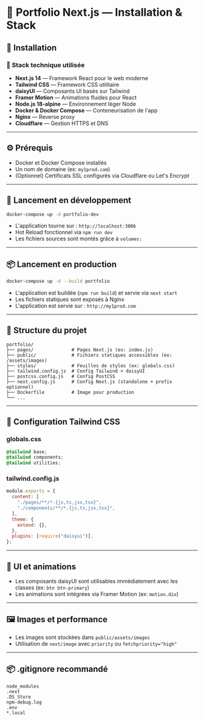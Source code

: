 # 📘 Portfolio Next.js — Installation & Stack

## 🚀 Installation

### 🧱 Stack technique utilisée

* **Next.js 14** — Framework React pour le web moderne
* **Tailwind CSS** — Framework CSS utilitaire
* **daisyUI** — Composants UI basés sur Tailwind
* **Framer Motion** — Animations fluides pour React
* **Node.js 18-alpine** — Environnement léger Node
* **Docker & Docker Compose** — Conteneurisation de l'app
* **Nginx** — Reverse proxy
* **Cloudflare** — Gestion HTTPS et DNS

---

## ⚙️ Prérequis

* Docker et Docker Compose installés
* Un nom de domaine (ex: `my1prod.com`)
* (Optionnel) Certificats SSL configurés via Cloudflare ou Let's Encrypt

---

## 🧪 Lancement en développement

```bash
docker-compose up -d portfolio-dev
```

* L'application tourne sur : `http://localhost:3006`
* Hot Reload fonctionnel via `npm run dev`
* Les fichiers sources sont montés grâce à `volumes:`

---

## 📦 Lancement en production

```bash
docker-compose up -d --build portfolio
```

* L'application est buildée (`npm run build`) et servie via `next start`
* Les fichiers statiques sont exposés à Nginx
* L'application est servie sur : `http://my1prod.com`

---

## 🧾 Structure du projet

```
portfolio/
├── pages/              # Pages Next.js (ex: index.js)
├── public/             # Fichiers statiques accessibles (ex: /assets/images)
├── styles/             # Feuilles de styles (ex: globals.css)
├── tailwind.config.js  # Config Tailwind + daisyUI
├── postcss.config.js   # Config PostCSS
├── next.config.js      # Config Next.js (standalone + prefix optionnel)
├── Dockerfile          # Image pour production
└── ...
```

---

## 🔧 Configuration Tailwind CSS

### globals.css

```css
@tailwind base;
@tailwind components;
@tailwind utilities;
```

### tailwind.config.js

```js
module.exports = {
  content: [
    "./pages/**/*.{js,ts,jsx,tsx}",
    "./components/**/*.{js,ts,jsx,tsx}",
  ],
  theme: {
    extend: {},
  },
  plugins: [require("daisyui")],
};
```

---

## 🎨 UI et animations

* Les composants daisyUI sont utilisables immédiatement avec les classes (ex: `btn btn-primary`)
* Les animations sont intégrées via Framer Motion (ex: `motion.div`)

---

## 🖼️ Images et performance

* Les images sont stockées dans `public/assets/images`
* Utilisation de `next/image` avec `priority` ou `fetchpriority="high"`

---

## 📦 .gitignore recommandé

```
node_modules
.next
.DS_Store
npm-debug.log
.env
*.local
```